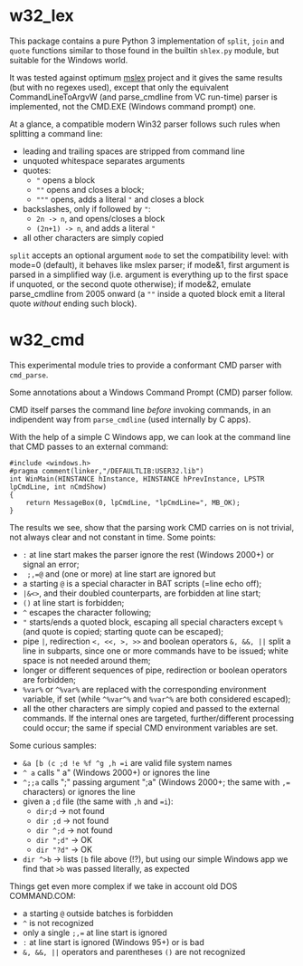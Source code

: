 w32_lex
=======

This package contains a pure Python 3 implementation of `split`, `join` and
`quote` functions similar to those found in the builtin `shlex.py` module, but
suitable for the Windows world.

It was tested against optimum [mslex](https://github.com/smoofra/mslex) project and it
gives the same results (but with no regexes used), except that only the
equivalent CommandLineToArgvW (and parse_cmdline from VC run-time) parser is
implemented, not the CMD.EXE (Windows command prompt) one.

At a glance, a compatible modern Win32 parser follows such rules when splitting a command line:
- leading and trailing spaces are stripped from command line
- unquoted whitespace separates arguments
- quotes:
  * `"` opens a block
  * `""` opens and closes a block;
  * `"""` opens, adds a literal `"` and closes a block
- backslashes, only if followed by `"`:
  * `2n -> n`, and opens/closes a block
  * `(2n+1) -> n`, and adds a literal `"`
- all other characters are simply copied

`split` accepts an optional argument `mode` to set the compatibility level:
with mode=0 (default), it behaves like mslex parser; if mode&1, first argument
is parsed in a simplified way (i.e. argument is everything up to the first space if
unquoted, or the second quote otherwise); if mode&2, emulate parse_cmdline from
2005 onward (a `""` inside a quoted block emit a literal quote _without_ ending
such block).

w32_cmd
=======

This experimental module tries to provide a conformant CMD parser with `cmd_parse`.

Some annotations about a Windows Command Prompt (CMD) parser follow.

CMD itself parses the command line _before_ invoking commands, in an indipendent
way from `parse_cmdline` (used internally by C apps).

With the help of a simple C Windows app, we can look at the command line that 
CMD passes to an external command:
```
#include <windows.h>
#pragma comment(linker,"/DEFAULTLIB:USER32.lib")
int WinMain(HINSTANCE hInstance, HINSTANCE hPrevInstance, LPSTR lpCmdLine, int nCmdShow)
{
    return MessageBox(0, lpCmdLine, "lpCmdLine=", MB_OK);
}
```
The results we see, show that the parsing work CMD carries on is not trivial,
not always clear and not constant in time. Some points:

- `:` at line start makes the parser ignore the rest (Windows 2000+) or signal an error;
- ` ;,=@` and <TAB> (one or more) at line start are ignored but
- a starting `@` is a special character in BAT scripts (=line echo off);
- `|&<>`, and their doubled counterparts, are forbidden at line start;
- `()` at line start is forbidden;
- `^` escapes the character following;
- `"` starts/ends a quoted block, escaping all special characters except `%`
(and quote is copied; starting quote can be escaped);
- pipe `|`, redirection `<, <<, >, >>` and boolean operators `&, &&, ||` split
a line in subparts, since one or more commands have to be issued; white space
is not needed around them;
- longer or different sequences of pipe, redirection or boolean operators are
forbidden;
- `%var%` or `^%var%` are replaced with the corresponding environment variable,
if set (while `^%var^%` and `%var^%` are both considered escaped);
- all the other characters are simply copied and passed to the external
commands. If the internal ones are targeted, further/different processing could
occur; the same if special CMD environment variables are set.

Some curious samples:
- `&a [b (c ;d !e %f ^g ,h =i` are valid file system names
- `^ a` calls " a" (Windows 2000+) or ignores the line
- `^;;a` calls ";" passing argument ";a" (Windows 2000+; the same with `,=` characters) or ignores the line
- given a `;d` file (the same with `,h` and `=i`):
  * `dir;d` -> not found
  * `dir ;d`  -> not found
  * `dir ^;d` -> not found
  * `dir ";d"` -> OK
  * `dir "?d"` -> OK
- `dir ^>b` -> lists `[b` file above (!?), but using our simple Windows app we
find that `>b` was passed literally, as expected

Things get even more complex if we take in account old DOS COMMAND.COM:
- a starting `@` outside batches is forbidden
- `^` is not recognized
- only a single `;,=` at line start is ignored
- `:` at line start is ignored (Windows 95+) or is bad
- `&, &&, ||` operators and parentheses `()` are not recognized
